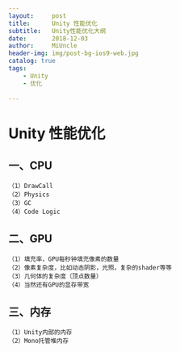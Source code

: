 ```yaml
---
layout:     post
title:      Unity 性能优化
subtitle:   Unity性能优化大纲
date:       2018-12-03
author:     MiUncle
header-img: img/post-bg-ios9-web.jpg
catalog: true
tags:
    - Unity
    - 优化
    
---
```

# Unity 性能优化 #

## 一、CPU ##
    （1）DrawCall
    （2）Physics
    （3）GC
    （4）Code Logic

## 二、GPU ##
    （1）填充率，GPU每秒钟填充像素的数量
    （2）像素复杂度，比如动态阴影，光照，复杂的shader等等
    （3）几何体的复杂度（顶点数量）
    （4）当然还有GPU的显存带宽

## 三、内存 ##
    （1）Unity内部的内存
    （2）Mono托管堆内存